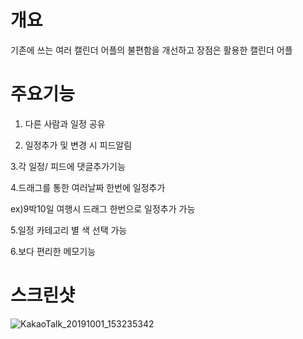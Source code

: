# 개요
기존에 쓰는 여러 캘린더 어플의 불편함을 개선하고 장점은 활용한 캘린더 어플


# 주요기능
1. 다른 사람과 일정 공유

2. 일정추가 및 변경 시 피드알림

3.각 일정/ 피드에 댓글추가기능

4.드래그를 통한 여러날짜 한번에 일정추가
  
  ex)9박10일 여행시 드래그 한번으로 일정추가 가능

5.일정 카테고리 별 색 선택 가능

6.보다 편리한 메모기능

# 스크린샷

![KakaoTalk_20191001_153235342](https://user-images.githubusercontent.com/55425596/65939542-31349100-e461-11e9-889b-6feb3161a7ee.jpg)
